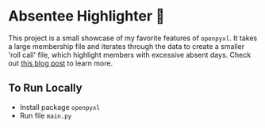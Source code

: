 # Absentee Highlighter 🏫
This project is a small showcase of my favorite features of `openpyxl`. 
It takes a large membership file and iterates through the data to create a 
smaller 'roll call' file, which highlight members with excessive absent days.
Check out [this blog post]() to learn more.

## To Run Locally
- Install package `openpyxl`
- Run file `main.py`